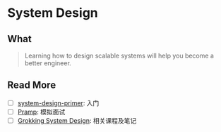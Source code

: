 # System Design 


## What 

> Learning how to design scalable systems will help you become a better engineer.



## Read More 

* [ ] [system-design-primer](https://github.com/donnemartin/system-design-primer): 入门
* [ ] [Pramp](https://www.pramp.com/): 模拟面试
* [ ] [Grokking System Design](https://www.educative.io/collection/5668639101419520/5649050225344512): 相关课程及笔记